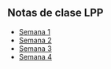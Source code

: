 ## Notas de clase LPP ##

- [Semana 1](.semana01/semana01.html)
- [Semana 2](.semana02/semana02.html)
- [Semana 3](.semana03/semana03.html)
- [Semana 4](.semana04/semana04.html)
